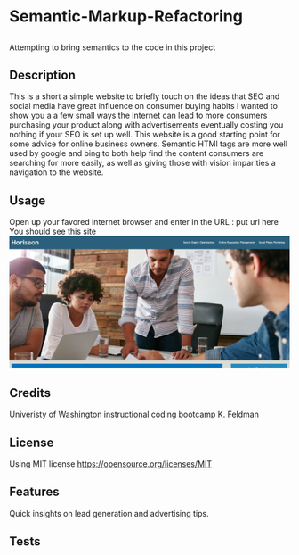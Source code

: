 # Semantic-Markup-Refactoring
## 
Attempting to bring semantics to the code in this project
## Description

This is a short a simple website to briefly touch on the ideas that SEO and social media have great influence on consumer buying habits
I wanted to show you a a few small ways the internet can lead to more consumers purchasing your product along with advertisements eventually costing you nothing if your SEO is set up well.
This website is a good starting point for some advice for online business owners.
Semantic HTMl tags are more well used by google and bing to both help find the content consumers are searching for more easily, as well as giving those with vision imparities a navigation to the website.

## Usage

Open up your favored internet browser and enter in the URL : put url here
You should see this site
![Screenshot-of-completed-refactor](./assets/images/Chal1SCRNSHOT.png)

## Credits

Univeristy of Washington instructional coding bootcamp 
K. Feldman

## License

Using MIT license 
https://opensource.org/licenses/MIT

## Features

Quick insights on lead generation and advertising tips.

## Tests




